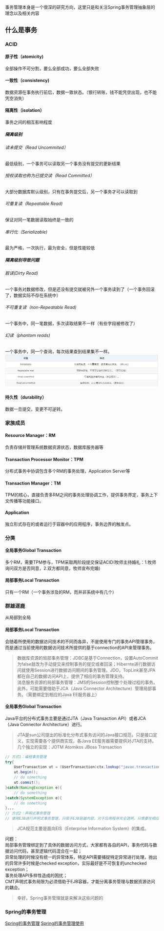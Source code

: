 事务管理本身是一个很深的研究方向，这里只是和关注Spring事务管理抽象层的理念以及相关内容  

##  什么是事务  
### ACID
#### 原子性（atomicity)  
全部操作不可分割，要么全部成功，要么全部失败  
#### 一致性（consistency)
数据资源在事务执行前后，数据一致状态。（银行转账，钱不能凭空出现，也不能凭空消失）
#### 隔离性（isolation）
事务之间的相互影响程度
##### 隔离级别
###### 读未提交（Read Uncommited）
最低级别，一个事务可以读取另一个事务没有提交的更新结果  
###### 授权读取也称为已提交读（Read Committed）
大部分数据库默认级别，只有在事务提交后，另一个事务才可以读取到
###### 可重复读（Repeatable Read)
保证对同一笔数据读取始终是一致的
###### 串行化（Serializable)   
最为严格，一次执行，最为安全，但是性能较低
##### 隔离级别导致问题  
###### 脏读(Dirty Read) 
一个事务对数据修改，但是还没有提交就被另外一个事务读到了（一个事务回滚了，数据实际不存在系统中）
###### 不可重复读（non-Repeatable Read) 
一个事务中，同一笔数据，多次读取结果不一样（有些字段被修改了）
###### 幻读（phantom reads) 
一个事务中，同一个查询，每次结果查到结果集不一样。
![隔离级别与问题](./Image/005/隔离级别与问题.png)
#### 持久性（durability）
数据一旦提交，变更不可逆转。

### 家族成员
#### Resource Manager：RM
负责存储并管理系统数据资源状态，数据库服务器等
#### Transaction Processor Monitor：TPM  
分布式事务中协调包含多个RM的事务处理，Application Server等  
#### Transaction Manager：TM
TPM的核心，直接负责多RM之间的事务处理协调工作，提供事务界定，事务上下文传播等功能接口。  
#### Application
独立形式存在的或者运行于容器中的应用程序，事务边界的触发点。

### 分类
#### 全局事务Global Transaction
多个RM，需要TPM参与，TPM采取两阶段提交保证ACID(牧师主持婚礼：1.牧师询问双方是否同意，2.双方都同意，牧师宣布完婚)
#### 局部事务Local Transaction
只有一个RM（一个事务涉及的RM，而并非系统中有几个）

###  群雄逐鹿  
从局部到全局
#### 局部事务Local Transaction 
会随着所使用的数据访问技术的不同而各异，不是使用专门的事务API管理事务，而是通过当前使用的数据访问技术所提供的基于connection的API来管理事务。  
>数据库资源的局部事务管理：JDBC是基于Connection，设置AutoCommit为false就改为手动提交来控制事务的提交或者回滚；Hibernte进行数据访问就使用Session进行数据访问期间的事务管理。JDO，TopLink甚至JPA都在自己的数据访问API上，提供了相应的事务管理支持。  
>消息服务资源的局部事务管理：JMS的Session控制整个处理过程的事务。  
>此外，可能需要借助于JCA（Java Connector Architecture）管理局部事务。（需要绑定到相应的Java EE服务器上）

#### 全局事务Global Transaction
Java平台的分布式事务主要是通过JTA（Java Transaction API）或者JCA（Java Connector Architecture）进行。
>JTA是sun公司提出的标准化分布式事务访问的Java接口规范，只是接口定义，实现需要各个提供商实现，各Java EE服务器需要提供对JTA的支持。几个独立的实现：JOTM  Atomikos  JBoss Transaction  
```java
// 方式1：编程事务管理
try{
    UserTransaction ut = (UserTransaction)ctx.lookup("javax.transaction.UserTransaction")
    ut.begin();
    // do something
    ut.commit();
}catch(NamingException e){
    // do something
}catch(SystemException e){
    // do something
}...
// 方式2：声明式事务管理
// 使用EJB进行声明式事务管理，只限于EJB容器内部，对于应用程序完全透明，只需要在相应的部署描述符中指定相应的事务属性
```

>JCA规范主要是面向EIS（Enterprise Information System）的集成。


问题：  
局部事务管理绑定到了具体的数据访问方式，大家都有各自的API，事务代码与数据访问代码，甚至逻辑代码混合在一起；  
异常处理的时候没有统一的异常体系，特定API需要捕捉特定异常进行处理，抛出的异常许多时候是checked exception，实际最好是不可恢复的unchecked exception；  
事务处理API多样性造成的困扰；  
CMT声明式事务局限为必须借助于EJB容器，才能分离事务管理与数据资源访问的耦合。  

>幸好，Spring事务管理就是来解决这些问题的  


### Spring的事务管理  
[Spring的事务管理](./005001Spring事务管理.md)
[Spring的事务管理使用](./005002Spring事务管理使用.md)



























